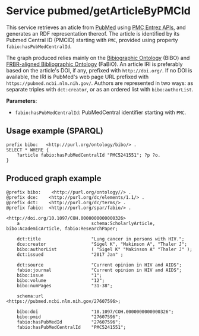 # Service pubmed/getArticleByPMCId

This service retrieves an aticle from [PubMed](https://pubmed.ncbi.nlm.nih.gov/) using [PMC Entrez APIs](https://www.ncbi.nlm.nih.gov/pmc/tools/developers/), and generates an RDF representation thereof. 
The article is identified by its Pubmed Central ID (PMCID)  starting with `PMC`, provided using property `fabio:hasPubMedCentralId`.

The graph produced relies mainly on the [Bibiographic Ontology](https://github.com/structureddynamics/Bibliographic-Ontology-BIBO) (BIBO) and [FRBR-aligned Bibliographic Ontology](https://sparontologies.github.io/fabio/current/fabio.html) (FaBiO).
An article IRI is preferably based on the article's DOI, if any, prefixed with `http://doi.org/`.
If no DOI is available, the IRI is PubMed's web page URL prefixed with `https://pubmed.ncbi.nlm.nih.gov/`.
Authors are represented in two ways: as separate triples with `dct:creator`, or as an ordered list with `bibo:authorList`.

**Parameters**:
- `fabio:hasPubMedCentralId`: PubMedCentral identifier starting with `PMC`.


## Usage example (SPARQL)
```sparql
prefix bibo:   <http://purl.org/ontology/bibo/> .
SELECT * WHERE {
    ?article fabio:hasPubMedCentralId "PMC5241551"; ?p ?o.
}
```

## Produced graph example
```turtle
@prefix bibo:    <http://purl.org/ontology//> .
@prefix dce:    <http://purl.org/dc/elements/1.1/> .
@prefix dct:    <http://purl.org/dc/terms/> .
@prefix fabio:  <http://purl.org/spar/fabio/> .

<http://doi.org/10.1097/COH.0000000000000326>
    a                           schema:ScholarlyArticle, bibo:AcademicArticle, fabio:ResearchPaper;
    
    dct:title                   "Lung cancer in persons with HIV.";
    dce:creator                 "Sigel K", "Makinson A", "Thaler J";
    bibo:authorList             ( "Sigel K" "Makinson A" "Thaler J" );
    dct:issued                  "2017 Jan" ;
    
    dct:source                  "Current opinion in HIV and AIDS";
    fabio:journal               "Current opinion in HIV and AIDS";
    bibo:issue                  "1";
    bibo:volume                 "12";
    bibo:numPages               "31-38";
    
    schema:url                  <https://pubmed.ncbi.nlm.nih.gov/27607596>;

    bibo:doi                    "10.1097/COH.0000000000000326";
    bibo:pmid                   "27607596";
    fabio:hasPubMedId           "27607596";
    fabio:hasPubMedCentralId    "PMC5241551";
```
